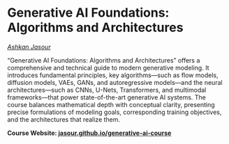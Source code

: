 # Generative AI Foundations: Algorithms and Architectures

*[Ashkan Jasour](https://ajasour.com)*

“Generative AI Foundations: Algorithms and Architectures” offers a comprehensive and technical guide to modern generative modeling. It introduces fundamental principles, key algorithms—such as flow models, diffusion models, VAEs, GANs, and autoregressive models—and the neural architectures—such as CNNs, U-Nets, Transformers, and multimodal frameworks—that power state-of-the-art generative AI systems. The course balances mathematical depth with conceptual clarity, presenting precise formulations of modeling goals, corresponding training objectives, and the architectures that realize them.

**Course Website:  [jasour.github.io/generative-ai-course](https://jasour.github.io/generative-ai-course/)**

